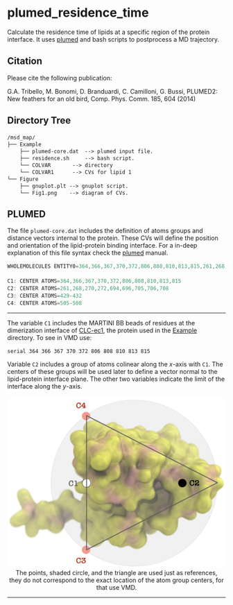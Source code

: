 # plumed_residence_time

Calculate the residence time of lipids at a specific region of the protein interface. It uses [plumed](https://plumed.github.io) and bash scripts to postprocess a MD trajectory.

## Citation

Please cite the following publication:

G.A. Tribello, M. Bonomi, D. Branduardi, C. Camilloni, G. Bussi, PLUMED2: New feathers for an old bird, Comp. Phys. Comm. 185, 604 (2014)

## Directory Tree

```
/msd_map/
├── Example
    ├── plumed-core.dat  --> plumed input file.
    ├── residence.sh     --> bash script.
    └── COLVAR 		 --> directory
	└── COLVAR1      --> CVs for lipid 1
└── Figure
    ├── gnuplot.plt --> gnuplot script.
    └── Fig1.png    --> diagram of CVs.
```

## PLUMED

The file ```plumed-core.dat``` includes the definition of atoms groups and distance vectors internal to the protein. These CVs will define the position and orientation of the lipid-protein binding interface.
For a in-deep explanation of this file syntax check the [plumed](https://plumed.github.io/doc-v2.4/user-doc/html/index.html) manual.

```javascript
WHOLEMOLECULES ENTITY0=364,366,367,370,372,806,808,810,813,815,261,268,270,272,694,696,705,706,708,429-432,505-508

C1: CENTER ATOMS=364,366,367,370,372,806,808,810,813,815
C2: CENTER ATOMS=261,268,270,272,694,696,705,706,708
C3: CENTER ATOMS=429-432
C4: CENTER ATOMS=505-508
```
---

The variable ```C1``` includes the MARTINI BB beads of residues at the dimerization interface of [CLC-ec1](https://www.rcsb.org/structure/1OTS), the protein used in the [Example](./Example) directory. To see in VMD use:

	serial 364 366 367 370 372 806 808 810 813 815

Variable ```C2``` includes a group of atoms colinear along the *x*-axis with ```C1```. The centers of these groups will be used later to define a vector normal to the lipid-protein interface plane. The other two variables indicate the limit of the interface along the *y*-axis. 

<p align="center">
	<img src='./Figure/Fig1.png' /><br />
	The points, shaded circle, and the triangle are used just as references,<br /> 
	they do not correspond to the exact location of the atom group centers, for that use VMD.<br /> 
</p>
	
---
